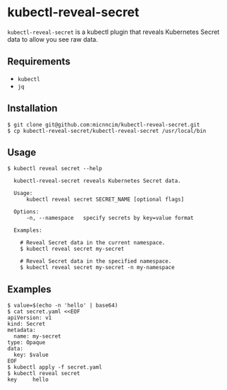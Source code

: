 # kubectl-reveal-secret

`kubectl-reveal-secret` is a kubectl plugin that reveals Kubernetes Secret data to allow you see raw data.

## Requirements

- `kubectl`
- `jq`

## Installation

```console
$ git clone git@github.com:micnncim/kubectl-reveal-secret.git
$ cp kubectl-reveal-secret/kubectl-reveal-secret /usr/local/bin
```

## Usage

```console
$ kubectl reveal secret --help

  kubectl-reveal-secret reveals Kubernetes Secret data.

  Usage:
      kubectl reveal secret SECRET_NAME [optional flags]

  Options:
      -n, --namespace   specify secrets by key=value format

  Examples:

    # Reveal Secret data in the current namespace.
    $ kubectl reveal secret my-secret

    # Reveal Secret data in the specified namespace.
    $ kubectl reveal secret my-secret -n my-namespace

```

## Examples

```
$ value=$(echo -n 'hello' | base64)
$ cat secret.yaml <<EOF
apiVersion: v1
kind: Secret
metadata:
  name: my-secret
type: Opaque
data:
  key: $value
EOF
$ kubectl apply -f secret.yaml
$ kubectl reveal secret
key     hello
```
